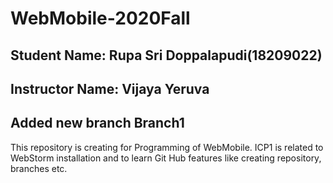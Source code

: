 # WebMobile-2020Fall
## Student Name: Rupa Sri Doppalapudi(18209022)
## Instructor Name: Vijaya Yeruva
## Added new branch Branch1
This repository is creating for Programming of WebMobile.
ICP1 is related to WebStorm installation and to learn Git Hub features like creating repository, branches etc.
